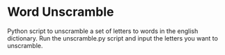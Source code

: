 # Word Unscramble

Python script to unscramble a set of letters to words in the english dictionary.
Run the unscramble.py script and input the letters you want to unscramble.
